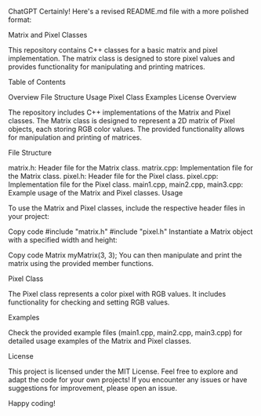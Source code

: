 
ChatGPT
Certainly! Here's a revised README.md file with a more polished format:

Matrix and Pixel Classes

This repository contains C++ classes for a basic matrix and pixel implementation. The matrix class is designed to store pixel values and provides functionality for manipulating and printing matrices.

Table of Contents

Overview
File Structure
Usage
Pixel Class
Examples
License
Overview

The repository includes C++ implementations of the Matrix and Pixel classes. The Matrix class is designed to represent a 2D matrix of Pixel objects, each storing RGB color values. The provided functionality allows for manipulation and printing of matrices.

File Structure

matrix.h: Header file for the Matrix class.
matrix.cpp: Implementation file for the Matrix class.
pixel.h: Header file for the Pixel class.
pixel.cpp: Implementation file for the Pixel class.
main1.cpp, main2.cpp, main3.cpp: Example usage of the Matrix and Pixel classes.
Usage

To use the Matrix and Pixel classes, include the respective header files in your project:

Copy code
#include "matrix.h"
#include "pixel.h"
Instantiate a Matrix object with a specified width and height:

Copy code
Matrix myMatrix(3, 3);
You can then manipulate and print the matrix using the provided member functions.

Pixel Class

The Pixel class represents a color pixel with RGB values. It includes functionality for checking and setting RGB values.

Examples

Check the provided example files (main1.cpp, main2.cpp, main3.cpp) for detailed usage examples of the Matrix and Pixel classes.

License

This project is licensed under the MIT License. Feel free to explore and adapt the code for your own projects! If you encounter any issues or have suggestions for improvement, please open an issue.

Happy coding!
